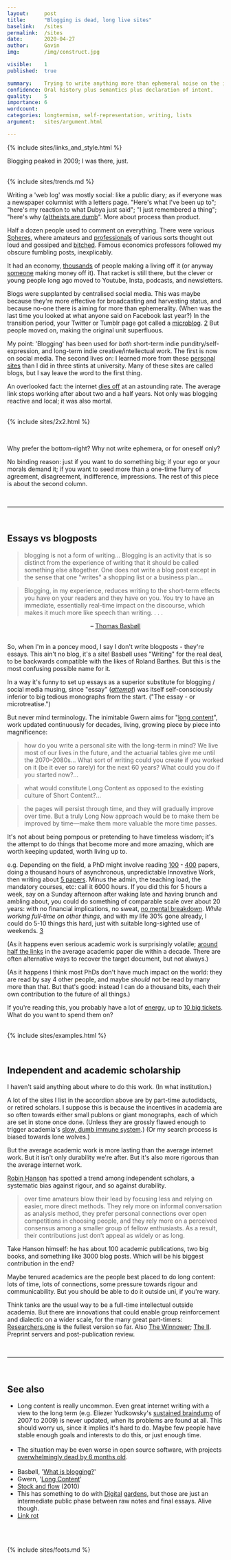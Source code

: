 ```yaml
---
layout:     post
title:      "Blogging is dead, long live sites"
baselink:   /sites
permalink:  /sites
date:       2020-04-27
author:     Gavin   
img:        /img/construct.jpg

visible:    1
published:  true

summary:    Trying to write anything more than ephemeral noise on the internet.
confidence: Oral history plus semantics plus declaration of intent.
quality:    5
importance: 6
wordcount:  
categories: longtermism, self-representation, writing, lists
argument:   sites/argument.html

---
```


{%  include sites/links_and_style.html    %}



Blogging peaked in 2009; I was there, just. <br><br>

{%  include sites/trends.md    %}

Writing a 'web log' was mostly social: like a public diary; as if everyone was a newspaper columnist with a letters page. "Here's what I've been up to"; "here's my reaction to what Dubya just said"; "I just remembered a thing"; "here's why <a href="{{the}}">(a)theists are dumb</a>". More about process than product.

Half a dozen people used to comment on everything. There were various <a href="{{sphere}}">Spheres</a>, where amateurs and <a href="{{ec}}">professionals</a> of various sorts thought out loud and gossiped and <a href="{{leiter}}">bitched</a>.  Famous economics professors followed my obscure fumbling posts, inexplicably.

It had an economy, <a href="{{eg}}">thousands</a> of people making a living off it (or anyway <a href="{{five}}">someone</a> making money off it). That racket is still there, but the clever or young people long ago moved to Youtube, Insta, podcasts, and newsletters.

Blogs were supplanted by centralised social media. This was maybe because they're more effective for broadcasting and harvesting status, and because no-one there is aiming for more than ephemerality. (When was the last time you looked at what anyone said on Facebook last year?) In the transition period, your Twitter or Tumblr page got called a <a href="{{mic}}">microblog</a>. <a href="#fn:2" id="fnref:2">2</a>  But people moved on, making the original unit superfluous.

My point: 'Blogging' has been used for <i>both</i> short-term indie punditry/self-expression, and long-term indie creative/intellectual work. The first is now on social media. The second lives on: I learned more from these <a href="{{roll}}">personal sites</a> than I did in three stints at university. Many of these sites are called blogs, but I say leave the word to the first thing.

An overlooked fact: the internet <a href="{{rot}}">dies off</a> at an astounding rate. The average link stops working after about two and a half years. Not only was blogging reactive and local; it was also mortal.<br><br>

{%  include sites/2x2.html    %}

<br>

Why prefer the bottom-right? Why not write ephemera, or for oneself only? 

No binding reason: just if you want to do something big; if your ego or your morals demand it; if you want to seed more than a one-time flurry of agreement, disagreement, indifference, impressions. The rest of this piece is about the second column.



<br>

<hr>

<br>

## Essays vs blogposts

> blogging is not a form of writing... Blogging is an activity that is so distinct from the experience of writing that it should be called something else altogether. One does not write a blog post except in the sense that one "writes" a shopping list or a business plan...

> Blogging, in my experience, reduces writing to the short-term effects you have on your readers and they have on you. You try to have an immediate, essentially real-time impact on the discourse, which makes it much more like speech than writing. . . .

<center>
	– <a href="{{bas}}">Thomas Basbøll</a>
</center>
<br>

So, when I'm in a poncey mood, I say I don't write blogposts - they're essays. This ain't no blog, it's a site!
Basbøll uses "Writing" for the real deal, to be backwards compatible with the likes of Roland Barthes. But this is the most confusing possible name for it.

In a way it's funny to set up essays as a superior substitute for blogging / social media musing, since "essay" (_<a href="{{ess}}">attempt</a>_) was itself  self-consciously inferior to big tedious monographs from the start. ("The essay - or microtreatise.")

But never mind terminology. The inimitable Gwern aims for "<a href="{{long}}">long content</a>", work updated continuously for decades, living, growing piece by piece into magnificence:

> how do you write a personal site with the long-term in mind? We live most of our lives in the future, and the actuarial tables give me until the 2070–2080s... What sort of writing could you create if you worked on it (be it ever so rarely) for the next 60 years? What could you do if you started now?... 

> what would constitute Long Content as opposed to the existing culture of Short Content?...

>  the pages will persist through time, and they will gradually improve over time. But a truly Long Now approach would be to make them be improved by time—make them more valuable the more time passes. 




It's not about being pompous or pretending to have timeless wisdom; it's the attempt to do things that become more and more amazing, which are worth keeping updated, worth living up to. 

e.g. Depending on the field, a PhD might involve reading <a href="{{matt}}">100</a> - <a href="{{qu}}">400</a> papers, doing a thousand hours of asynchronous, unpredictable Innovative Work, then writing about <a href="{{hum}}">5 papers</a>. Minus the admin, the teaching load, the mandatory courses, etc: call it 6000 hours. If you did this for 5 hours a week, say on a Sunday afternoon after waking late and having brunch and ambling about, you could do something of comparable scale over about 20 years: with no financial implications, no sweat, <a href="{{ben}}">no mental breakdown</a>. _While working full-time on other things_, and with my life 30% gone already, I could do 5-10 things this hard, just with suitable long-sighted use of weekends.  <a href="#fn:3" id="fnref:3">3</a> 

(As it happens even serious academic work is surprisingly volatile; <a href="{{ac}}">around half the links</a> in the average academic paper die within a decade. There are often alternative ways to recover the target document, but not always.) 

(As it happens I think most PhDs don't have much impact on the world: they are read by say 4 other people, and maybe _should_ not be read by many more than that. But that's good: instead I can do a thousand bits, each their own contribution to the future of all things.)

If you're reading this, you probably have a lot of <a href="{{surp}}">energy</a>, up to <a href="{{smbc}}">10 big tickets</a>. What do you want to spend them on?
<br><br>

{%  include sites/examples.html    %}

<br>

## Independent and academic scholarship 

I haven't said anything about where to do this work. (In what institution.)

A lot of the sites I list in the accordion above are by part-time autodidacts, or retired scholars. I suppose this is because the incentives in academia are so often towards either small publons or giant monographs, each of which are set in stone once done. (Unless they are grossly flawed enough to trigger academia's <a href="{{retract}}">slow, dumb immune system</a>.) (Or my search process is biased towards lone wolves.)

But the average academic work is more lasting than the average internet work. But it isn't only durability we're after. But it's also more rigorous than the average internet work.

<a href="{{hanson}}">Robin Hanson</a> has spotted a trend among independent scholars, a systematic bias against rigour, and so against durability.

> over time amateurs blow their lead by focusing less and relying on easier, more direct methods. They rely more on informal conversation as analysis method, they prefer personal connections over open competitions in choosing people, and they rely more on a perceived consensus among a smaller group of fellow enthusiasts. As a result, their contributions just don’t appeal as widely or as long.

Take Hanson himself: he has about 100 academic publications, two big books, and something like 3000 blog posts. Which will be his biggest contribution in the end?

Maybe tenured academics are the people best placed to do long content: lots of time, lots of connections, some pressure towards rigour and communicability. But you should be able to do it outside uni, if you're wary.

Think tanks are the usual way to be a full-time intellectual outside academia. But there are innovations that could enable group reinforcement and dialectic on a wider scale, for the many great part-timers: <a href="{{one}}">Researchers.one</a> is the fullest version so far. Also <a href="https://thewinnower.com/">The Winnower</a>; <a href="https://www.interintellect.com/">The II</a>. Preprint servers and post-publication review.

<br>

<hr>

<br>

## See also

* Long content is really uncommon. Even great internet writing with a view to the long term (e.g. Eliezer Yudkowsky's <a href="{{yud}}">sustained braindump</a> of 2007 to 2009) is never updated, when its problems are found at all. This should worry us, since it implies it's hard to do. Maybe few people have stable enough goals and interests to do this, or just enough time. <br><br>
* The situation may be even worse in open source software, with projects <a href="{{git}}">overwhelmingly dead by 6 months old</a>.<br><br>
* Basbøll, '<a href="{{bas}}">What is blogging?</a>'
* Gwern, '<a href="{{long}}">Long Content</a>'
* <a href="{{stock}}">Stock and flow</a> (2010)
* This has something to do with <a href="{{gard1}}">Digital</a> <a href="{{gard}}">gardens</a>, but those are just an intermediate public phase between raw notes and final essays. Alive though.
* <a href="{{rot}}">Link rot</a>


<br><br>



{%  include sites/foots.md %}



<br><br>